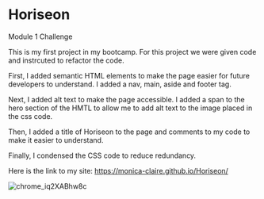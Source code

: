 # Horiseon
Module 1 Challenge

This is my first project in my bootcamp. For this project we were given code and instrcuted to refactor the code. 

First, I added semantic HTML elements to make the page easier for future developers to understand. I added a nav, main, aside and footer tag. 

Next, I added alt text to make the page accessible. I added a span to the hero section of the HMTL to allow me to add alt text to the image placed in the css code. 

Then, I added a title of Horiseon to the page and comments to my code to make it easier to understand. 

Finally, I condensed the CSS code to reduce redundancy. 

Here is the link to my site: https://monica-claire.github.io/Horiseon/

![chrome_iq2XABhw8c](https://user-images.githubusercontent.com/101716508/162595835-c65029d8-70b9-45c2-8418-0171debf91bc.jpg)
